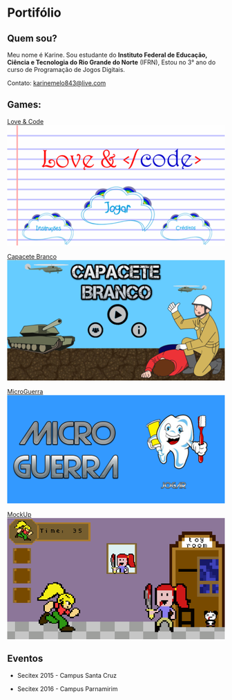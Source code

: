  # Portifólio  
 
## Quem sou? 

Meu nome é Karine. Sou estudante do **Instituto Federal de Educação, Ciência e Tecnologia do Rio Grande do Norte** (IFRN), Estou no 3° ano do curso de Programação de Jogos Digitais.

Contato: karinemelo843@live.com  

## Games:
[Love & Code](https://zevictor.github.io/Love&Code/)
![](lovecode.png)

[Capacete Branco](https://zevictor.github.io/CapWhite/)
![](capacetebranco.png)

[MicroGuerra](https://zevictor.github.io/MicroGuerra/)
![](microguerra.png)

[MockUp](https://zevictor.github.io/Mockup/)
![](mockup.png)
  
## Eventos

* Secitex 2015 - Campus Santa Cruz

* Secitex 2016 - Campus Parnamirim

